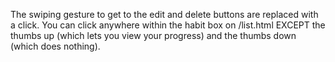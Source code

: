 The swiping gesture to get to the edit and delete buttons are replaced with a click. You can click anywhere within the habit box on /list.html EXCEPT the thumbs up (which lets you view your progress) and the thumbs down (which does nothing).   
